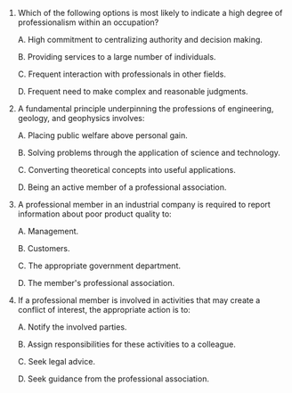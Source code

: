 1. Which of the following options is most likely to indicate a high degree of professionalism within an occupation?

    A. High commitment to centralizing authority and decision making.

    B. Providing services to a large number of individuals.

    C. Frequent interaction with professionals in other fields.

    D. Frequent need to make complex and reasonable judgments.

2. A fundamental principle underpinning the professions of engineering, geology, and geophysics involves:

    A. Placing public welfare above personal gain.

    B. Solving problems through the application of science and technology.

    C. Converting theoretical concepts into useful applications.

    D. Being an active member of a professional association.

3. A professional member in an industrial company is required to report information about poor product quality to:

    A. Management.

    B. Customers.

    C. The appropriate government department.

    D. The member's professional association.

4. If a professional member is involved in activities that may create a conflict of interest, the appropriate action is to:

    A. Notify the involved parties.

    B. Assign responsibilities for these activities to a colleague.

    C. Seek legal advice.

    D. Seek guidance from the professional association.